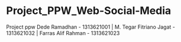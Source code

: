 # Project_PPW_Web-Social-Media

Project ppw 
Dede Ramadhan - 1313621001
|
M. Tegar Fitriano Jagat - 1313621032
|
Farras Alif Rahman - 1313621023
